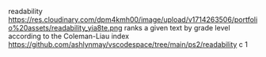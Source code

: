readability
https://res.cloudinary.com/dpm4kmh00/image/upload/v1714263506/portfolio%20assets/readability_yia8te.png
ranks a given text by grade level according to the Coleman-Liau index
https://github.com/ashlynmay/vscodespace/tree/main/ps2/readability
c
1